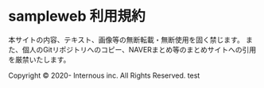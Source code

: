 # sampleweb 利用規約


本サイトの内容、テキスト、画像等の無断転載・無断使用を固く禁じます。
また、個人のGitリポジトリへのコピー、NAVERまとめ等のまとめサイトへの引用を厳禁いたします。


Copyright © 2020- Internous inc. All Rights Reserved.
test